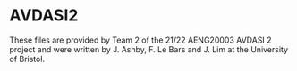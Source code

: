 # AVDASI2

These files are provided by Team 2 of the 21/22 AENG20003 AVDASI 2 project and were written by J. Ashby, F. Le Bars and J. Lim at the University of Bristol.
